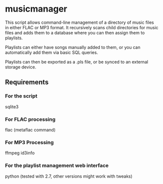 # musicmanager
This script allows command-line management of a directory of music files in either FLAC or MP3 format.
It recursively scans child directories for music files and adds them to a database where you can then assign them to playlists.

Playlists can either have songs manually added to them, or you can automatically add them via basic SQL queries.

Playlists can then be exported as a .pls file, or be synced to an external storage device.

## Requirements
### For the script
sqlite3
### For FLAC processing
flac (metaflac command)
### For MP3 Processing
ffmpeg
id3info
### For the playlist management web interface
python (tested with 2.7, other versions might work with tweaks)

